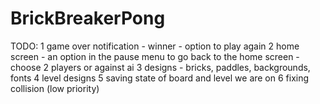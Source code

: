 BrickBreakerPong
================

TODO:
1 game over notification
	- winner
	- option to play again
2 home screen
	- an option in the pause menu to go back to the home screen
	- choose 2 players or against ai
3 designs
	- bricks, paddles, backgrounds, fonts
4 level designs
5 saving state of board and level we are on
6 fixing collision (low priority)
